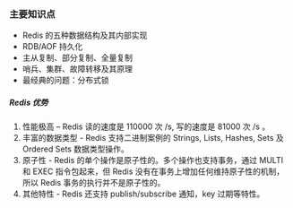 ### 主要知识点
- Redis 的五种数据结构及其内部实现
- RDB/AOF 持久化
- 主从复制、部分复制、全量复制
- 哨兵、集群、故障转移及其原理
- 最经典的问题：分布式锁

##### Redis 优势
1. 性能极高 – Redis 读的速度是 110000 次 /s, 写的速度是 81000 次 /s 。
2. 丰富的数据类型 - Redis 支持二进制案例的 Strings, Lists, Hashes, Sets 及 Ordered Sets 数据类型操作。
3. 原子性 - Redis 的单个操作是原子性的。多个操作也支持事务，通过 MULTI 和 EXEC 指令包起来，但 Redis 没有在事务上增加任何维持原子性的机制，所以 Redis 事务的执行并不是原子性的。
4. 其他特性 - Redis 还支持 publish/subscribe 通知，key 过期等特性。
